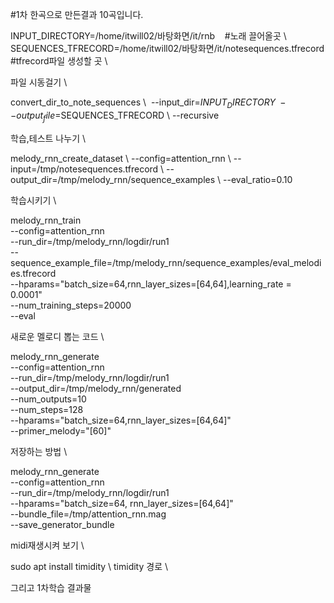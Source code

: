 #1차 한곡으로 만든결과 10곡입니다.


INPUT_DIRECTORY=/home/itwill02/바탕화면/it/rnb    #노래 끌어올곳 \ 
SEQUENCES_TFRECORD=/home/itwill02/바탕화면/it/notesequences.tfrecord #tfrecord파일 생성할 곳 \ 

파일 시동걸기 \ 


convert_dir_to_note_sequences \ 
--input_dir=$INPUT_DIRECTORY  \ 
--output_file=$SEQUENCES_TFRECORD  \ 
--recursive


학습,테스트 나누기 \ 

melody_rnn_create_dataset \ 
--config=attention_rnn \ 
--input=/tmp/notesequences.tfrecord  \ 
--output_dir=/tmp/melody_rnn/sequence_examples  \ 
--eval_ratio=0.10





학습시키기 \ 

melody_rnn_train \
--config=attention_rnn \
--run_dir=/tmp/melody_rnn/logdir/run1 \
--sequence_example_file=/tmp/melody_rnn/sequence_examples/eval_melodies.tfrecord \
--hparams="batch_size=64,rnn_layer_sizes=[64,64],learning_rate = 0.0001" \
--num_training_steps=20000 \
--eval


새로운 멜로디 뽑는 코드 \ 

melody_rnn_generate \
--config=attention_rnn \
--run_dir=/tmp/melody_rnn/logdir/run1 \
--output_dir=/tmp/melody_rnn/generated \
--num_outputs=10 \
--num_steps=128 \
--hparams="batch_size=64,rnn_layer_sizes=[64,64]" \
--primer_melody="[60]"


저장하는 방법 \

melody_rnn_generate \
--config=attention_rnn \
--run_dir=/tmp/melody_rnn/logdir/run1 \
--hparams="batch_size=64, rnn_layer_sizes=[64,64]" \
--bundle_file=/tmp/attention_rnn.mag \
--save_generator_bundle


midi재생시켜 보기 \ 

sudo apt install timidity \ 
timidity 경로 \ 



그리고 1차학습 결과물
